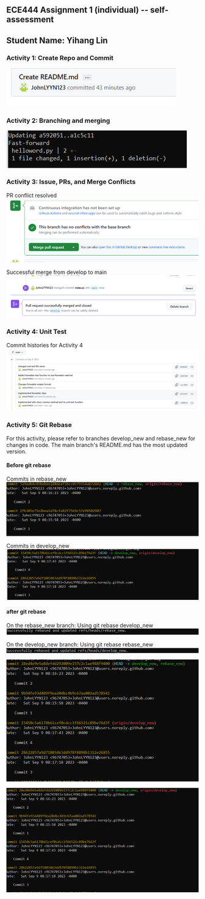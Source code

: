 ## ECE444 Assignment 1 (individual) -- self-assessment
## Student Name: Yihang Lin

### Activity 1: Create Repo and Commit
![img_1.png](img_1.png)

### Activity 2: Branching and merging
![img.png](img.png)

### Activity 3: Issue, PRs, and Merge Conflicts
PR conflict resolved
![img_2.png](img_2.png)

Successful merge from develop to main
![img_3.png](img_3.png)

### Activity 4: Unit Test
Commit histories for Activity 4
![img_4.png](img_4.png)

### Activity 5: Git Rebase
For this activity, please refer to branches develop_new and rebase_new for changes in code. 
The main branch's README.md has the most updated version.

#### Before git rebase
Commits in rebase_new
![img_5.png](img_5.png)

Commits in develop_new
![img_6.png](img_6.png)

#### after git rebase
On the rebase_new branch:
Using git rebase develop_new
![img_7.png](img_7.png)

On the develop_new branch:
Using git rebase rebase_new
![img_8.png](img_8.png)

![img_9.png](img_9.png)

![img_10.png](img_10.png)





